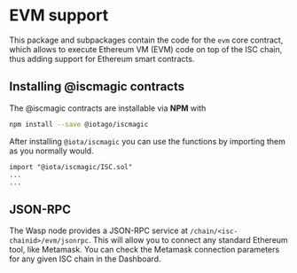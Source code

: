 # EVM support

This package and subpackages contain the code for the `evm`
core contract, which allows to execute Ethereum VM (EVM) code on top of the
ISC chain, thus adding support for Ethereum smart contracts.

## Installing @iscmagic contracts

The @iscmagic contracts are installable via __NPM__ with

```bash
npm install --save @iotago/iscmagic
```

After installing `@iota/iscmagic` you can use the functions by importing them as you normally would.

```solidity
import "@iota/iscmagic/ISC.sol"
...
...
```

## JSON-RPC

The Wasp node provides a JSON-RPC service at `/chain/<isc-chainid>/evm/jsonrpc`. This will
allow you to connect any standard Ethereum tool, like Metamask. You can check
the Metamask connection parameters for any given ISC chain in the Dashboard.
